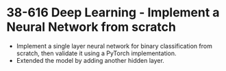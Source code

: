 # 38-616 Deep Learning - Implement a Neural Network from scratch

-  Implement a single layer neural network for binary classification from scratch, then
validate it using a PyTorch implementation.
- Extended the model by adding another hidden layer.
